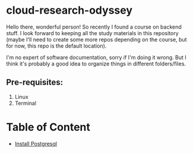 # cloud-research-odyssey
Hello there, wonderful person! So recently I found a course on backend stuff. I look forward to keeping all the study materials in this repository (maybe I'll need to create some more repos 
depending on the course, but for now, this repo is the default location).

I'm no expert of software documentation, sorry if I'm doing it wrong. But I think it's probably a good idea to organize things in different folders/files.

## Pre-requisites:
1. Linux
2. Terminal

<!-- [linky](docs/README.md#section) -->
# Table of Content
* [Install Postgresql](docs/1-install/1-Install-Postgresql.md)